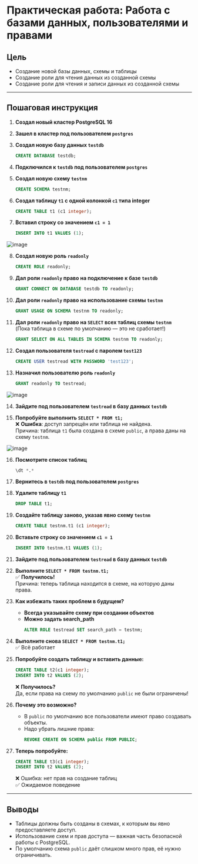 # Практическая работа: Работа с базами данных, пользователями и правами

## Цель
- Создание новой базы данных, схемы и таблицы
- Создание роли для чтения данных из созданной схемы
- Создание роли для чтения и записи данных из созданной схемы

---

## Пошаговая инструкция

1. **Создал новый кластер PostgreSQL 16**

2. **Зашел в кластер под пользователем `postgres`**

3. **Создал новую базу данных `testdb`**  
   ```sql
   CREATE DATABASE testdb;
   ```

4. **Подключился к `testdb` под пользователем `postgres`**

5. **Создал новую схему `testnm`**  
   ```sql
   CREATE SCHEMA testnm;
   ```

6. **Создал таблицу `t1` с одной колонкой `c1` типа integer**  
   ```sql
   CREATE TABLE t1 (c1 integer);
   ```

7. **Вставил строку со значением `c1 = 1`**  
   ```sql
   INSERT INTO t1 VALUES (1);
   ```
![image](https://github.com/user-attachments/assets/d53a5df8-5f80-436f-a03e-946c409d3aef)


8. **Создал новую роль `readonly`**  
   ```sql
   CREATE ROLE readonly;
   ```

9. **Дал роли `readonly` право на подключение к базе `testdb`**  
   ```sql
   GRANT CONNECT ON DATABASE testdb TO readonly;
   ```

10. **Дал роли `readonly` право на использование схемы `testnm`**  
    ```sql
    GRANT USAGE ON SCHEMA testnm TO readonly;
    ```

11. **Дал роли `readonly` право на `SELECT` всех таблиц схемы `testnm`**  
    (Пока таблица в схеме по умолчанию — это не сработает!)  
    ```sql
    GRANT SELECT ON ALL TABLES IN SCHEMA testnm TO readonly;
    ```

12. **Создал пользователя `testread` с паролем `test123`**  
    ```sql
    CREATE USER testread WITH PASSWORD 'test123';
    ```

13. **Назначил пользователю роль `readonly`**  
    ```sql
    GRANT readonly TO testread;
    ```
![image](https://github.com/user-attachments/assets/d4f05303-d38f-410f-a9cb-70a30c291561)


14. **Зайдите под пользователем `testread` в базу данных `testdb`**

15. **Попробуйте выполнить `SELECT * FROM t1;`**  
    ❌ **Ошибка**: доступ запрещён или таблица не найдена.  
    Причина: таблица `t1` была создана в схеме `public`, а права даны на схему `testnm`.

![image](https://github.com/user-attachments/assets/db99bd09-207c-45d1-8f59-ac67160aae00)

16. **Посмотрите список таблиц**  
    ```sql
    \dt *.*
    ```

17. **Вернитесь в `testdb` под пользователем `postgres`**

18. **Удалите таблицу `t1`**
    ```sql
    DROP TABLE t1;
    ```

19. **Создайте таблицу заново, указав явно схему `testnm`**  
    ```sql
    CREATE TABLE testnm.t1 (c1 integer);
    ```

20. **Вставьте строку со значением `c1 = 1`**  
    ```sql
    INSERT INTO testnm.t1 VALUES (1);
    ```

21. **Зайдите под пользователем `testread` в базу данных `testdb`**

22. **Выполните `SELECT * FROM testnm.t1;`**  
    ✅ **Получилось!**  
    Причина: теперь таблица находится в схеме, на которую даны права.

23. **Как избежать таких проблем в будущем?**  
    - **Всегда указывайте схему при создании объектов**
    - **Можно задать search_path**
      ```sql
      ALTER ROLE testread SET search_path = testnm;
      ```

24. **Выполните снова `SELECT * FROM testnm.t1;`**  
    ✅ Всё работает

25. **Попробуйте создать таблицу и вставить данные:**  
    ```sql
    CREATE TABLE t2(c1 integer);
    INSERT INTO t2 VALUES (2);
    ```
    ❌ **Получилось?**  
    Да, если права на схему по умолчанию `public` не были ограничены!

26. **Почему это возможно?**  
    - В `public` по умолчанию все пользователи имеют право создавать объекты.
    - Надо убрать лишние права:
      ```sql
      REVOKE CREATE ON SCHEMA public FROM PUBLIC;
      ```

27. **Теперь попробуйте:**  
    ```sql
    CREATE TABLE t3(c1 integer);
    INSERT INTO t2 VALUES (2);
    ```
    ❌ Ошибка: нет прав на создание таблиц  
    ✅ Ожидаемое поведение

---

## Выводы

- Таблицы должны быть созданы в схемах, к которым вы явно предоставляете доступ.
- Использование схем и прав доступа — важная часть безопасной работы с PostgreSQL.
- По умолчанию схема `public` даёт слишком много прав, её нужно ограничивать.
